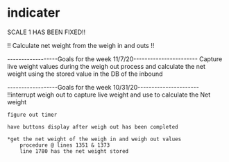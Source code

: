 # indicater

SCALE 1 HAS BEEN FIXED!!

!! Calculate net weight from the weigh in and outs !!

------------------Goals for the week 11/7/20-----------------------
    Capture live weight values during the weigh out process and calculate the net weight using the stored value in the DB of the inbound


------------------Goals for the week 10/31/20----------------------
    !!interrupt weigh out to capture live weight and use to calculate the Net weight
    
    figure out timer 
   
    have buttons display after weigh out has been completed    
    
    *get the net weight of the weigh in and weigh out values
        procedure @ lines 1351 & 1373
        line 1780 has the net weight stored